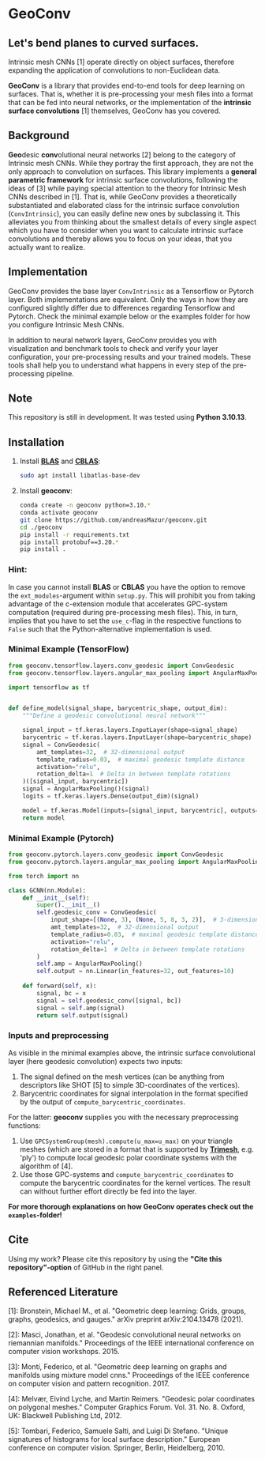 # GeoConv

## Let's bend planes to curved surfaces.

Intrinsic mesh CNNs [1] operate directly on object surfaces, therefore expanding the application of convolutions to
non-Euclidean data.

**GeoConv** is a library that provides end-to-end tools for deep learning on surfaces.
That is, whether it is pre-processing your mesh files into a format that can be fed into neural networks, or the
implementation of the **intrinsic surface convolutions** [1] themselves, GeoConv has you covered.

## Background

**Geo**desic **conv**olutional neural networks [2] belong to the category of Intrinsic mesh CNNs. While they portray the
first approach, they are not the only approach to convolution on surfaces. This library implements a **general
parametric framework** for intrinsic surface convolutions, following the ideas of [3] while paying special attention to
the theory for Intrinsic Mesh CNNs described in [1].
That is, while GeoConv provides a theoretically substantiated and elaborated class for the intrinsic surface convolution
(`ConvIntrinsic`), you can easily define new ones by subclassing it. This alleviates you from thinking about the
smallest details of every single aspect which you have to consider when you want to calculate intrinsic surface 
convolutions and thereby allows you to focus on your ideas, that you actually want to realize.

## Implementation

GeoConv provides the base layer `ConvIntrinsic` as a Tensorflow or Pytorch layer. Both implementations are equivalent.
Only the ways in how they are configured slightly differ due to differences regarding Tensorflow and Pytorch. Check the
minimal example below or the examples folder for how you configure Intrinsic Mesh CNNs.

In addition to neural network layers, GeoConv provides you with visualization and benchmark tools to check and verify
your layer configuration, your pre-processing results and your trained models. These tools shall help you to understand 
what happens in every step of the pre-processing pipeline.

## Note

This repository is still in development. It was tested using **Python 3.10.13**.

## Installation
1. Install **[BLAS](https://netlib.org/blas/#_reference_blas_version_3_10_0)** and **[CBLAS](https://netlib.org/blas/#_cblas)**:
     ```bash
     sudo apt install libatlas-base-dev
     ```
2. Install **geoconv**:
     ```bash
     conda create -n geoconv python=3.10.*
     conda activate geoconv
     git clone https://github.com/andreasMazur/geoconv.git
     cd ./geoconv
     pip install -r requirements.txt
     pip install protobuf==3.20.*
     pip install .
     ```

### Hint:

In case you cannot install **BLAS** or **CBLAS** you have the option to remove the ``ext_modules``-argument within
``setup.py``. This will prohibit you from taking advantage of the c-extension module that accelerates GPC-system
computation (required during pre-processing mesh files). This, in turn, implies that you have to set the ``use_c``-flag
in the respective functions to ``False`` such that the Python-alternative implementation is used.

### Minimal Example (TensorFlow)

```python
from geoconv.tensorflow.layers.conv_geodesic import ConvGeodesic
from geoconv.tensorflow.layers.angular_max_pooling import AngularMaxPooling

import tensorflow as tf


def define_model(signal_shape, barycentric_shape, output_dim):
    """Define a geodesic convolutional neural network"""

    signal_input = tf.keras.layers.InputLayer(shape=signal_shape)
    barycentric = tf.keras.layers.InputLayer(shape=barycentric_shape)
    signal = ConvGeodesic(
        amt_templates=32,  # 32-dimensional output
        template_radius=0.03,  # maximal geodesic template distance 
        activation="relu",
        rotation_delta=1  # Delta in between template rotations
    )([signal_input, barycentric])
    signal = AngularMaxPooling()(signal)
    logits = tf.keras.layers.Dense(output_dim)(signal)

    model = tf.keras.Model(inputs=[signal_input, barycentric], outputs=[logits])
    return model
```

### Minimal Example (Pytorch)

```python
from geoconv.pytorch.layers.conv_geodesic import ConvGeodesic
from geoconv.pytorch.layers.angular_max_pooling import AngularMaxPooling

from torch import nn

class GCNN(nn.Module):
    def __init__(self):
        super().__init__()
        self.geodesic_conv = ConvGeodesic(
            input_shape=[(None, 3), (None, 5, 8, 3, 2)],  # 3-dimensional signal and 5 x 8 template
            amt_templates=32,  # 32-dimensional output
            template_radius=0.03,  # maximal geodesic template distance 
            activation="relu",
            rotation_delta=1  # Delta in between template rotations
        )
        self.amp = AngularMaxPooling()
        self.output = nn.Linear(in_features=32, out_features=10)
    
    def forward(self, x):
        signal, bc = x
        signal = self.geodesic_conv([signal, bc])
        signal = self.amp(signal)
        return self.output(signal)
```

### Inputs and preprocessing

As visible in the minimal examples above, the intrinsic surface convolutional layer (here geodesic convolution) expects
two inputs:
1. The signal defined on the mesh vertices (can be anything from descriptors like SHOT [5] to simple 3D-coordinates of
the vertices).
2. Barycentric coordinates for signal interpolation in the format specified by the output of
``compute_barycentric_coordinates``.

For the latter: **geoconv** supplies you with the necessary preprocessing functions:
1. Use ``GPCSystemGroup(mesh).compute(u_max=u_max)`` on your triangle meshes (which are stored in a format that is
supported by **[Trimesh](https://trimsh.org/index.html)**, e.g. 'ply') to compute local geodesic polar coordinate systems with the algorithm
of [4].
2. Use those GPC-systems and ``compute_barycentric_coordinates`` to compute the barycentric coordinates for the kernel 
vertices. The result can without further effort directly be fed into the layer.

**For more thorough explanations on how GeoConv operates check out the `examples`-folder!**

## Cite

Using my work? Please cite this repository by using the **"Cite this repository"-option** of GitHub
in the right panel.

## Referenced Literature

[1]: Bronstein, Michael M., et al. "Geometric deep learning: Grids, groups, graphs, geodesics, and gauges." 
     arXiv preprint arXiv:2104.13478 (2021).

[2]: Masci, Jonathan, et al. "Geodesic convolutional neural networks on riemannian manifolds." Proceedings of the IEEE
     international conference on computer vision workshops. 2015.

[3]: Monti, Federico, et al. "Geometric deep learning on graphs and manifolds using mixture model cnns." Proceedings
     of the IEEE conference on computer vision and pattern recognition. 2017.

[4]: Melvær, Eivind Lyche, and Martin Reimers. "Geodesic polar coordinates on polygonal meshes." Computer Graphics 
     Forum. Vol. 31. No. 8. Oxford, UK: Blackwell Publishing Ltd, 2012.

[5]: Tombari, Federico, Samuele Salti, and Luigi Di Stefano. "Unique signatures of histograms for local surface
     description." European conference on computer vision. Springer, Berlin, Heidelberg, 2010.
